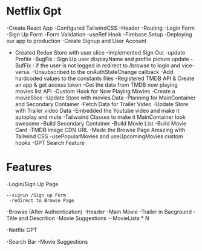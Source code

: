 # Netflix Gpt

-Create React App
-Configured TailwindCSS
-Header
-Routing
-Login Form
-Sign Up Form
-Form Validation
-useRef Hook
-Firebase Setup
-Deploying our app to production
-Create Signup and User Account

- Created Redux Store with user slice
-Implemented Sign Out
-update Profile
-BugFix : Sign Up user displayName and profile picture update
-BufFix : if the user is not logged in redirect to /browse to login and vice-versa.
-Unsubscribed to the onAuthStateChange callback
-Add hardcoded values to the constants files
-Registered TMDB API & Create an app & get access token
-Get the data from TMDB now playing movies list API
-Custom Hook for Now Playing Movies
-Create a movieSlice
-Update Store with movies Data
-Planning for MainContainer and Secondary Container
-Fetch Data for Trailer Video
-Update Store with Trailer video Data
-Embedded the Youtube video and make it autoplay and mute
-Tailwaind Classes to make it MainContainer look awesome
-Build Secondary Container
-Build Movie List
-Build Movie Card
-TMDB image CDN URL
-Made the Browse Page Amazing with Tailwind CSS
-usePopularMovies and useUpcomingMovies custom hooks
-GPT Search Feature





# Features
-Login/Sign Up Page 

    --signin /Sign up Form
     -redirect to Browse Page 
-Browse (After Authentication)
   -Header
   -Main Movie
      -Trailer in Bacground
      -Title and Descrition
      -Movie Suggestions 
          --MovieLists * N


-Netflix GPT

  -Search Bar
  -Movie Suggestions
  
